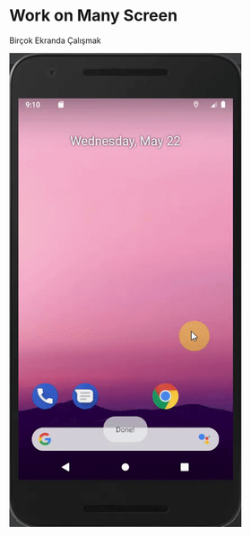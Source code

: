 # Work on Many Screen

Birçok Ekranda Çalışmak

![Manyscreen Screen View](https://github.com/zumrudu-anka/AndroidStudioStudies/blob/master/Presentations/ManyScreen.gif)